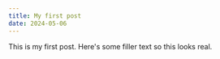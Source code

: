 ```yaml
---
title: My first post
date: 2024-05-06
---
```


This is my first post. Here's some filler text so this looks real.
